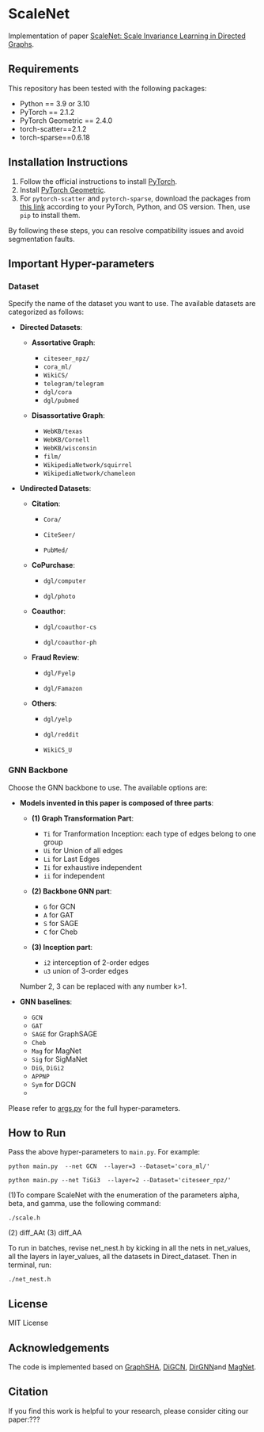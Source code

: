 # ScaleNet
Implementation of paper [ScaleNet: Scale Invariance Learning in Directed Graphs](??).

## Requirements

This repository has been tested with the following packages:
- Python == 3.9 or 3.10
- PyTorch == 2.1.2
- PyTorch Geometric == 2.4.0
- torch-scatter==2.1.2
- torch-sparse==0.6.18

## Installation Instructions

1. Follow the official instructions to install [PyTorch](https://pytorch.org/get-started/previous-versions/).
2. Install [PyTorch Geometric](https://pytorch-geometric.readthedocs.io/en/latest/notes/installation.html).
3. For `pytorch-scatter` and `pytorch-sparse`, download the packages from [this link](https://pytorch-geometric.com/whl/torch-2.3.0%2Bcu121.html) according to your PyTorch, Python, and OS version. Then, use `pip` to install them.

By following these steps, you can resolve compatibility issues and avoid segmentation faults.


## Important Hyper-parameters
### Dataset
Specify the name of the dataset you want to use. The available datasets are categorized as follows:

- **Directed Datasets**:
  - **Assortative Graph**:
    - `citeseer_npz/`
    - `cora_ml/`
    - `WikiCS/`
    - `telegram/telegram`
    - `dgl/cora`
    - `dgl/pubmed`
  
  - **Disassortative Graph**:
    - `WebKB/texas`
    - `WebKB/Cornell`
    - `WebKB/wisconsin`
    - `film/`
    - `WikipediaNetwork/squirrel`
    - `WikipediaNetwork/chameleon`

- **Undirected Datasets**:

  - **Citation**:

    - `Cora/`

    - `CiteSeer/`

    - `PubMed/`

  - **CoPurchase**:

    - `dgl/computer`

    - `dgl/photo`

  
  - **Coauthor**:

    - `dgl/coauthor-cs`

    - `dgl/coauthor-ph`

  
  - **Fraud Review**:

    - `dgl/Fyelp`

    - `dgl/Famazon`

  
  - **Others**:

    - `dgl/yelp`

    - `dgl/reddit`

    - `WikiCS_U`
  

### GNN Backbone
Choose the GNN backbone to use. The available options are:
- **Models invented in this paper is composed of three parts**:
  - **(1) Graph Transformation Part**:
    - `Ti` for Tranformation Inception: each type of edges belong to one group
    - `Ui` for Union of all edges
    - `Li` for Last Edges
    - `Ii` for exhaustive independent
    - `ii` for independent
    
  - **(2) Backbone GNN part**:
    - `G` for GCN
    - `A` for GAT
    - `S` for SAGE
    - `C` for Cheb
  - **(3) Inception part**:
    - `i2` interception of 2-order edges
    - `u3` union of 3-order edges
    
  Number 2, 3 can be replaced with any number k>1.
  
- **GNN baselines**:
  - `GCN`
  - `GAT`
  - `SAGE` for GraphSAGE
  - `Cheb`
  - `Mag` for MagNet
  - `Sig`  for SigMaNet
  - `DiG`, `DiGi2`
  - `APPNP`
  - `Sym` for DGCN
  - 

Please refer to [args.py](args.py) for the full hyper-parameters.

## How to Run

Pass the above hyper-parameters to `main.py`. For example:

```
python main.py  --net GCN  --layer=3 --Dataset='cora_ml/'
```

```
python main.py --net TiGi3  --layer=2 --Dataset='citeseer_npz/'
```

(1)To compare ScaleNet with the enumeration of the parameters alpha, beta, and gamma, use the following command:

```
./scale.h
```
(2) diff_AAt
(3) diff_AA



To run in batches, revise net_nest.h by kicking in all the nets in net_values, all the layers in layer_values,
all the datasets in Direct_dataset. Then in terminal, run: 

```
./net_nest.h
```



## License
MIT License

[//]: # (## Contact )

[//]: # (Feel free to email &#40;&#41; for any questions about this work.)

## Acknowledgements

The code is implemented based on [GraphSHA](https://github.com/wenzhilics/GraphSHA), [DiGCN](https://github.com/flyingtango/DiGCN),  [DirGNN](https://github.com/emalgorithm/directed-graph-neural-network)and 
[MagNet](https://github.com/matthew-hirn/magnet).

## Citation

If you find this work is helpful to your research, please consider citing our paper:???

